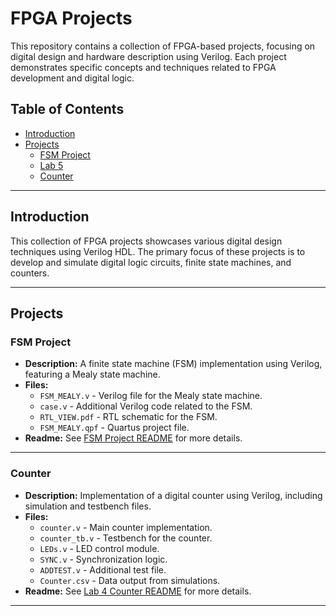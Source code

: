 # FPGA Projects

This repository contains a collection of FPGA-based projects, focusing on digital design and hardware description using Verilog. Each project demonstrates specific concepts and techniques related to FPGA development and digital logic.

## Table of Contents
- [Introduction](#introduction)
- [Projects](#projects)
  - [FSM Project](#fsm-project)
  - [Lab 5](#lab-5)
  - [Counter](#counter)

---

## Introduction

This collection of FPGA projects showcases various digital design techniques using Verilog HDL. The primary focus of these projects is to develop and simulate digital logic circuits, finite state machines, and counters.

---

## Projects

### FSM Project
- **Description:** A finite state machine (FSM) implementation using Verilog, featuring a Mealy state machine.
- **Files:**
  - `FSM_MEALY.v` - Verilog file for the Mealy state machine.
  - `case.v` - Additional Verilog code related to the FSM.
  - `RTL_VIEW.pdf` - RTL schematic for the FSM.
  - `FSM_MEALY.qpf` - Quartus project file.
- **Readme:** See [FSM Project README](FSM_Project/README.md) for more details.

---

### Counter
- **Description:** Implementation of a digital counter using Verilog, including simulation and testbench files.
- **Files:**
  - `counter.v` - Main counter implementation.
  - `counter_tb.v` - Testbench for the counter.
  - `LEDs.v` - LED control module.
  - `SYNC.v` - Synchronization logic.
  - `ADDTEST.v` - Additional test file.
  - `Counter.csv` - Data output from simulations.
- **Readme:** See [Lab 4 Counter README](Counter/README.md) for more details.

---

